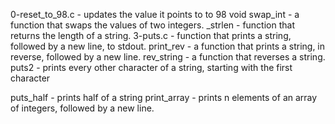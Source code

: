 0-reset_to_98.c - updates the value it points to to 98
void swap_int - a function that swaps the values of two integers.
_strlen - function that returns the length of a string.
3-puts.c - function that prints a string, followed by a new line, to stdout.
print_rev - a function that prints a string, in reverse, followed by a new line.
rev_string - a function that reverses a string.
puts2 - prints every other character of a string, starting with the first character

puts_half - prints half of a string
print_array - prints n elements of an array of integers, followed by a new line.


